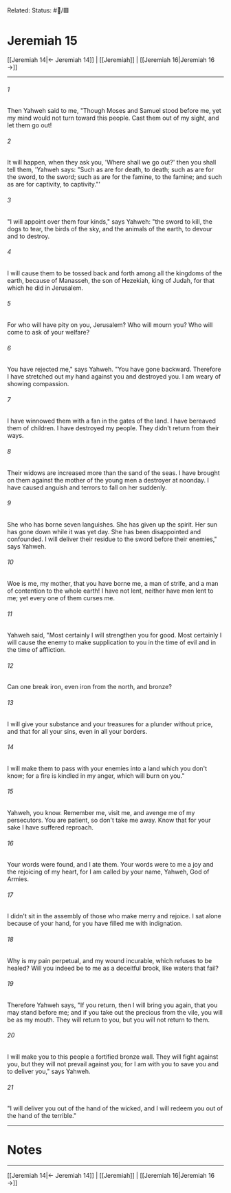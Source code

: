 Related:
Status: #📖/🟥
# Jeremiah 15

[[Jeremiah 14|← Jeremiah 14]] | [[Jeremiah]] | [[Jeremiah 16|Jeremiah 16 →]]
***



###### 1 
Then Yahweh said to me, "Though Moses and Samuel stood before me, yet my mind would not turn toward this people. Cast them out of my sight, and let them go out! 

###### 2 
It will happen, when they ask you, 'Where shall we go out?' then you shall tell them, 'Yahweh says: "Such as are for death, to death; such as are for the sword, to the sword; such as are for the famine, to the famine; and such as are for captivity, to captivity."' 

###### 3 
"I will appoint over them four kinds," says Yahweh: "the sword to kill, the dogs to tear, the birds of the sky, and the animals of the earth, to devour and to destroy. 

###### 4 
I will cause them to be tossed back and forth among all the kingdoms of the earth, because of Manasseh, the son of Hezekiah, king of Judah, for that which he did in Jerusalem. 

###### 5 
For who will have pity on you, Jerusalem? Who will mourn you? Who will come to ask of your welfare? 

###### 6 
You have rejected me," says Yahweh. "You have gone backward. Therefore I have stretched out my hand against you and destroyed you. I am weary of showing compassion. 

###### 7 
I have winnowed them with a fan in the gates of the land. I have bereaved them of children. I have destroyed my people. They didn't return from their ways. 

###### 8 
Their widows are increased more than the sand of the seas. I have brought on them against the mother of the young men a destroyer at noonday. I have caused anguish and terrors to fall on her suddenly. 

###### 9 
She who has borne seven languishes. She has given up the spirit. Her sun has gone down while it was yet day. She has been disappointed and confounded. I will deliver their residue to the sword before their enemies," says Yahweh. 

###### 10 
Woe is me, my mother, that you have borne me, a man of strife, and a man of contention to the whole earth! I have not lent, neither have men lent to me; yet every one of them curses me. 

###### 11 
Yahweh said, "Most certainly I will strengthen you for good. Most certainly I will cause the enemy to make supplication to you in the time of evil and in the time of affliction. 

###### 12 
Can one break iron, even iron from the north, and bronze? 

###### 13 
I will give your substance and your treasures for a plunder without price, and that for all your sins, even in all your borders. 

###### 14 
I will make them to pass with your enemies into a land which you don't know; for a fire is kindled in my anger, which will burn on you." 

###### 15 
Yahweh, you know. Remember me, visit me, and avenge me of my persecutors. You are patient, so don't take me away. Know that for your sake I have suffered reproach. 

###### 16 
Your words were found, and I ate them. Your words were to me a joy and the rejoicing of my heart, for I am called by your name, Yahweh, God of Armies. 

###### 17 
I didn't sit in the assembly of those who make merry and rejoice. I sat alone because of your hand, for you have filled me with indignation. 

###### 18 
Why is my pain perpetual, and my wound incurable, which refuses to be healed? Will you indeed be to me as a deceitful brook, like waters that fail? 

###### 19 
Therefore Yahweh says, "If you return, then I will bring you again, that you may stand before me; and if you take out the precious from the vile, you will be as my mouth. They will return to you, but you will not return to them. 

###### 20 
I will make you to this people a fortified bronze wall. They will fight against you, but they will not prevail against you; for I am with you to save you and to deliver you," says Yahweh. 

###### 21 
"I will deliver you out of the hand of the wicked, and I will redeem you out of the hand of the terrible."

---
# Notes


***
[[Jeremiah 14|← Jeremiah 14]] | [[Jeremiah]] | [[Jeremiah 16|Jeremiah 16 →]]
